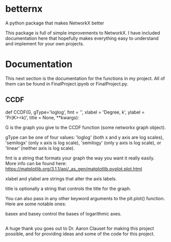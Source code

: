 # betternx
A python package that makes NetworkX better

This package is full of simple improvements to NetworkX. I have included documentation here that hopefully makes everything easy to understand and implement for your own projects.

# Documentation

This next section is the documentation for the functions in my project. All of them can be found in FinalProject.ipynb or FinalProject.py.

## CCDF

def CCDF(G, gType='loglog', fmt = '', xlabel = 'Degree, k', ylabel = 'Pr(K>=k)', title = None, **kwargs):

G is the graph you give to the CCDF function (some networkx graph object).

gType can be one of four values: 'loglog' (both x and y axis are log scales), 'semilogx' (only x axis is log scale), 'semilogy' (only y axis is log scale), or 'linear' (neither axis is log scale). 

fmt is a string that formats your graph the way you want it really easily. More info can be found here: https://matplotlib.org/3.1.1/api/_as_gen/matplotlib.pyplot.plot.html

xlabel and ylabel are strings that alter the axis labels.

title is optionally a string that controls the title for the graph.

You can also pass in any other keyword arguments to the plt.plot() function. Here are some notable ones:

basex and basey control the bases of logarithmic axes.

## 


A huge thank you goes out to Dr. Aaron Clauset for making this project possible, and for providing ideas and some of the code for this project. 
